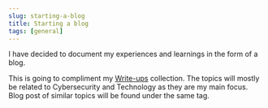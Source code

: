 ```yaml
---
slug: starting-a-blog
title: Starting a blog
tags: [general]
---
```


I have decided to document my experiences and learnings in the form of a blog.

<!-- truncate -->

This is going to compliment my [Write-ups](https://kunalwalavalkarwrite-ups.vercel.app/) collection.
The topics will mostly be related to Cybersecurity and Technology as they are my main focus. Blog post of similar topics will be found under the same tag.
